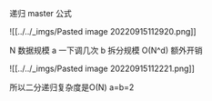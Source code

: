 
递归 master 公式

![[../../_imgs/Pasted image 20220915112920.png]]

N 数据规模
a 一下调几次
b 拆分规模
O(N^d) 额外开销

![[../../_imgs/Pasted image 20220915112221.png]]


所以二分递归复杂度是O(N) a=b=2 